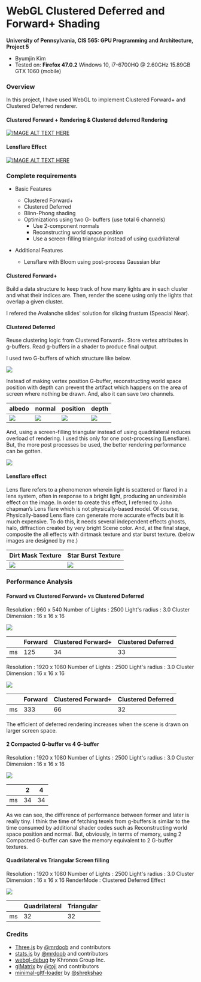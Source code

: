 WebGL Clustered Deferred and Forward+ Shading
======================

**University of Pennsylvania, CIS 565: GPU Programming and Architecture, Project 5**

* Byumjin Kim
* Tested on: **Firefox 47.0.2**
  Windows 10, i7-6700HQ @ 2.60GHz 15.89GB GTX 1060 (mobile)



### Overview

In this project, I have used WebGL to implement Clustered Forward+ and Clustered Deferred renderer.


#### Clustered Forward + Rendering & Clustered deferred Rendering

[![IMAGE ALT TEXT HERE](https://img.youtube.com/vi/Wck9Nlaz0s4/0.jpg)](https://www.youtube.com/watch?v=Wck9Nlaz0s4)


#### Lensflare Effect

[![IMAGE ALT TEXT HERE](https://img.youtube.com/vi/mQs093y-Xtc/0.jpg)](https://www.youtube.com/watch?v=mQs093y-Xtc)




### Complete requirements

- Basic Features
	- Clustered Forward+
	- Clustered Deferred
	- Blinn-Phong shading
	- Optimizations using two G- buffers (use total 6 channels)
		- Use 2-component normals
		- Reconstructing world space position
		- Use a screen-filling triangular instead of using quadrilateral

- Additional Features
	- Lensflare with Bloom using post-process Gaussian blur



#### Clustered Forward+

Build a data structure to keep track of how many lights are in each cluster and what their indices are.
Then, render the scene using only the lights that overlap a given cluster.

I refered the Avalanche slides' solution for slicing frustum (Speacial Near).



#### Clustered Deferred

Reuse clustering logic from Clustered Forward+.
Store vertex attributes in g-buffers.
Read g-buffers in a shader to produce final output.

I used two G-buffers of which structure like below.

![](img/gbuffers.png) 

Instead of making vertex position G-buffer, reconstructing world space position with depth can prevent the artifact which happens on the area of screen where nothing be drawn.
And, also it can save two channels.

|  albedo | normal | position | depth | 
| ----------- | ----------- | ----------- | ----------- |
| ![](img/albedo-buffers.png) | ![](img/normal-buffers.png) | ![](img/position-buffers.png) | ![](img/depth-buffers.png) |

And, using a screen-filling triangular instead of using quadrilateral reduces overload of rendering.
I used this only for one post-processing (Lensflare). But, the more post processes be used, the better rendering performance can be gotten.

![](img/filling.png) 



#### Lensflare effect

Lens flare refers to a phenomenon wherein light is scattered or flared in a lens system, often in response to a bright light, producing an undesirable effect on the image.
In order to create this effect, I referred to John chapman’s Lens flare which is not physically-based model. Of course, Physically-based Lens flare can generate more accurate effects but it is much expensive. To do this, it needs several independent effects ghosts, halo, diffraction created by very bright Scene color. And, at the final stage, composite the all effects with dirtmask texture and star burst texture. (below images are designed by me.)

|  Dirt Mask Texture | Star Burst Texture | 
| ----------- | ----------- |
| ![](textures/DirtMask.png) | ![](textures/StarBurst.png) |




### Performance Analysis

#### Forward vs Clustered Forward+ vs Clustered Deferred

Resolution		  : 960 x 540
Number of Lights  : 2500
Light's radius	  : 3.0
Cluster Dimension : 16 x 16 x 16  

![](img/second.png) 

|   | Forward | Clustered Forward+ | Clustered Deferred | 
| ----------- | ----------- | ----------- | ----------- |
| ms | 125 | 34 | 33 |


Resolution		  : 1920 x 1080
Number of Lights  : 2500
Light's radius	  : 3.0
Cluster Dimension : 16 x 16 x 16  

![](img/first.png) 

|   | Forward | Clustered Forward+ | Clustered Deferred | 
| ----------- | ----------- | ----------- | ----------- |
| ms | 333 | 66 | 32 |

The efficient of deferred rendering increases when the scene is drawn on larger screen space.


#### 2 Compacted G-buffer vs 4 G-buffer

Resolution		  : 1920 x 1080
Number of Lights  : 2500
Light's radius	  : 3.0
Cluster Dimension : 16 x 16 x 16  

![](img/third.png) 

|   | 2 | 4 |
| -- | -- | -- |
| ms | 34 | 34 |

As we can see, the difference of performance between former and later is really tiny.
I think the time of fetching texels from g-buffers is similar to the time consumed by additional shader codes such as Reconstructing world space position and normal.
But, obviously, in terms of memory, using 2 Compacted G-buffer can save the memory equivalent to 2 G-buffer textures.


#### Quadrilateral vs Triangular Screen filling

Resolution		  : 1920 x 1080
Number of Lights  : 2500
Light's radius	  : 3.0
Cluster Dimension : 16 x 16 x 16 
RenderMode		  : Clustered Deferred Effect

![](img/fourth.png) 

|   | Quadrilateral | Triangular |
| -- | -- | -- |
| ms | 32 | 32 |


### Credits

* [Three.js](https://github.com/mrdoob/three.js) by [@mrdoob](https://github.com/mrdoob) and contributors
* [stats.js](https://github.com/mrdoob/stats.js) by [@mrdoob](https://github.com/mrdoob) and contributors
* [webgl-debug](https://github.com/KhronosGroup/WebGLDeveloperTools) by Khronos Group Inc.
* [glMatrix](https://github.com/toji/gl-matrix) by [@toji](https://github.com/toji) and contributors
* [minimal-gltf-loader](https://github.com/shrekshao/minimal-gltf-loader) by [@shrekshao](https://github.com/shrekshao)
